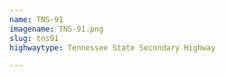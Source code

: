 ```yaml
---
name: TNS-91
imagename: TNS-91.png
slug: tns91
highwaytype: Tennessee State Secondary Highway

---
```


